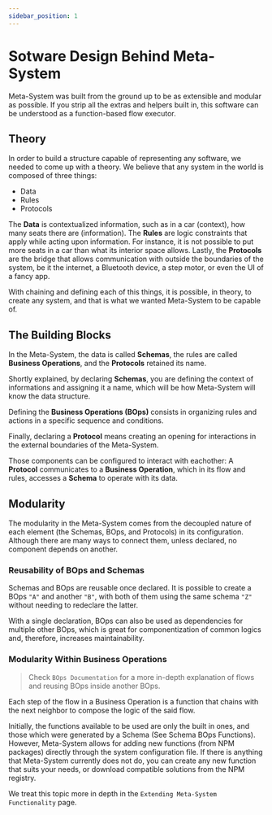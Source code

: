 ```yaml
---
sidebar_position: 1
---
```


# Sotware Design Behind Meta-System

Meta-System was built from the ground up to be as extensible and modular as possible. If you strip all the extras and helpers built in, this software can be understood as a function-based flow executor.

## Theory

In order to build a structure capable of representing any software, we needed to come up with a theory. We believe that any system in the world is composed of three things:
- Data
- Rules
- Protocols

The **Data** is contextualized information, such as in a car (context), how many seats there are (information). The **Rules** are logic constraints that apply while acting upon information. For instance, it is not possible to put more seats in a car than what its interior space allows. Lastly, the **Protocols** are the bridge that allows communication with outside the boundaries of the system, be it the internet, a Bluetooth device, a step motor, or even the UI of a fancy app.

With chaining and defining each of this things, it is possible, in theory, to create any system, and that is what we wanted Meta-System to be capable of.

## The Building Blocks

In the Meta-System, the data is called **Schemas**, the rules are called **Business Operations**, and the **Protocols** retained its name.

Shortly explained, by declaring **Schemas**, you are defining the context of informations and assigning it a name, which will be how Meta-System will know the data structure.

Defining the **Business Operations (BOps)** consists in organizing rules and actions in a specific sequence and conditions.

Finally, declaring a **Protocol** means creating an opening for interactions in the external boundaries of the Meta-System.

Those components can be configured to interact with eachother: A **Protocol** communicates to a **Business Operation**, which in its flow and rules, accesses a **Schema** to operate with its data.
## Modularity

The modularity in the Meta-System comes from the decoupled nature of each element (the Schemas, BOps, and Protocols) in its configuration. Although there are many ways to connect them, unless declared, no component depends on another.

### Reusability of BOps and Schemas

Schemas and BOps are reusable once declared. It is possible to create a BOps `"A"` and another `"B"`, with both of them using the same schema `"Z"` without needing to redeclare the latter.

With a single declaration, BOps can also be used as dependencies for multiple other BOps, which is great for componentization of common logics and, therefore, increases maintainability.

### Modularity Within Business Operations
> Check `BOps Documentation` for a more in-depth explanation of flows and reusing BOps inside another BOps.

Each step of the flow in a Business Operation is a function that chains with the next neighbor to compose the logic of the said flow.

Initially, the functions available to be used are only the built in ones, and those which were generated by a Schema (See Schema BOps Functions). However, Meta-System allows for adding new functions (from NPM packages) directly through the system configuration file. If there is anything that Meta-System currently does not do, you can create any new function that suits your needs, or download compatible solutions from the NPM registry.

We treat this topic more in depth in the `Extending Meta-System Functionality` page.
